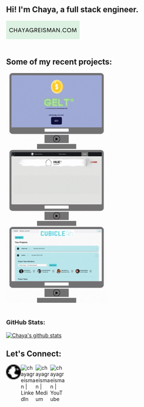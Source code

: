 ## Hi! I'm **Chaya**, a full stack engineer. 

[<img width='200px' alt="chayagreisman.com" src="/website.png" />](https://chayagreisman.com/)<br/><br/>

## Some of my recent projects: 

[<img   width="275px" alt="gelt" src="/gelt.gif" />](https://www.youtube.com/watch?v=ahcW76NAfiY)
[<img   width="275px" alt="HomeHue" src="/homeHue.gif" />](https://www.youtube.com/watch?v=_l3wUuti28s) 
[<img   width="275px" alt="cubicle" src="/cubicle.gif" />](https://www.youtube.com/watch?v=OaI9uW1RYtY) <br/><br/>

### GitHub Stats: 
[![Chaya's github stats](https://github-readme-stats.vercel.app/api?username=ChayaGreisman&show_icons=true&theme=gotham)](https://github.com/ChayaGreisman/github-readme-stats)

<!--[![Top Langs](https://github-readme-stats.vercel.app/api/top-langs/?username=ChayaGreisman)](https://github.com/ChayaGreisman/github-readme-stats)-->

<!--use below to pin repos on profile page-->
<!--## Pinned:
[![ReadMe Card](https://github-readme-stats.vercel.app/api/pin/?username=ChayaGreisman&repo=gelt-frontend&theme=gotham)](https://github.com/ChayaGreisman/gelt-frontend)-->
 
## Let's Connect:

[<img align="left" alt="chayagreisman.com" width="40px" src="https://raw.githubusercontent.com/iconic/open-iconic/master/svg/globe.svg" />](https://chayagreisman.com/)
[<img align="left" alt="chayagreisman | LinkedIn" width="40px" src="https://cdn.jsdelivr.net/npm/simple-icons@v3/icons/linkedin.svg" />](https://www.linkedin.com/in/chayagreisman/)
[<img align="left" alt="chayagreisman | Medium" width="40px" src="https://cdn.jsdelivr.net/npm/simple-icons@v3/icons/medium.svg" />](https://medium.com/@chayamgreisman)
[<img align="left" alt="chayagreisman | YouTube" width="40px" src="https://cdn.jsdelivr.net/npm/simple-icons@v3/icons/youtube.svg" />](https://www.youtube.com/channel/UCZL13mtv8x-0IdOZ18J5T3w)



